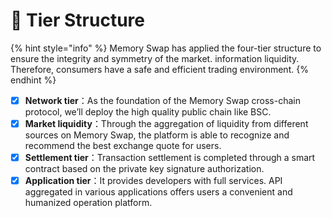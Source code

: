 # 🥸 Tier Structure

{% hint style="info" %}
Memory Swap has applied the four-tier structure to ensure the integrity and symmetry of the market. information liquidity. Therefore, consumers have a safe and efficient trading environment.
{% endhint %}

* [x] **Network tier**：As the foundation of the Memory Swap cross-chain protocol, we’ll deploy the high quality public chain like BSC.
* [x] **Market liquidity**：Through the aggregation of liquidity from different sources on Memory Swap, the platform is able to recognize and recommend the best exchange quote for users.
* [x] **Settlement tier**：Transaction settlement is completed through a smart contract based on the private key signature authorization.
* [x] **Application tier**：It provides developers with full services. API aggregated in various applications offers users a convenient and humanized operation platform.
